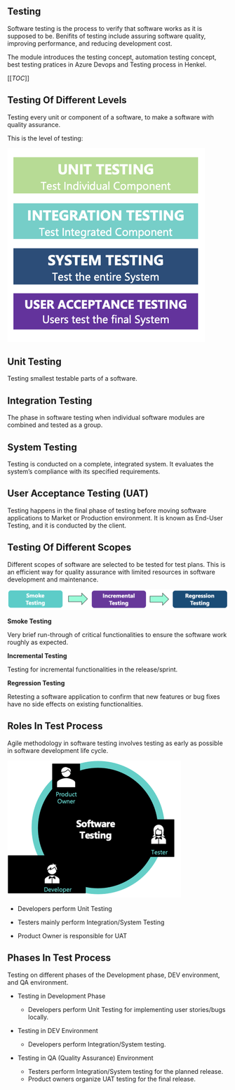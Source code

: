 ## Testing

Software testing is the process to verify that software works as it is supposed to be. Benifits of testing include assuring software quality, improving performance, and reducing development cost. 

The module introduces the testing concept, automation testing concept, best testing pratices in Azure Devops and Testing process in Henkel.

[[_TOC_]]
## Testing Of Different Levels

Testing every unit or component of a software, to make a software with quality assurance.

This is the level of testing:

![Software-Testing-Process-Concept-Testing-Of-Different-Levels](./attachments/Software-Testing-Process-Concept-Testing-Of-Different-Levels.png)

## Unit Testing

Testing smallest testable parts of a software.

## Integration Testing

The phase in software testing when individual software modules are combined and tested as a group.

## System Testing

Testing is conducted on a complete, integrated system. It evaluates the system’s compliance with its specified requirements.

## User Acceptance Testing (UAT)

Testing happens in the final phase of testing before moving software applications to Market or Production environment. It is known as End-User Testing, and it is conducted by the client.



## Testing Of Different Scopes

Different scopes of software are selected to be tested for test plans. This is an efficient way for quality assurance with limited resources in software development and maintenance.

![image-20220421113123465](./attachments/image-20220421113123465.png)

**Smoke Testing**

Very brief run-through of critical functionalities to ensure the software work roughly as expected. 

**Incremental Testing**

Testing for incremental functionalities in the release/sprint. 

**Regression Testing**

Retesting a software application to confirm that new features or bug fixes have no side effects on existing functionalities. 



## Roles In Test Process

Agile methodology in software testing involves testing as early as possible in software development life cycle. 



![image-20220421114828453](./attachments/image-20220421114828453.png)



* Developers perform Unit Testing

* Testers mainly perform Integration/System Testing

* Product Owner is responsible for UAT



## Phases In Test Process

Testing on different phases of the Development phase, DEV environment, and QA environment. 

* Testing in Development Phase
  * Developers perform Unit Testing for implementing user stories/bugs locally.

* Testing in DEV Environment
  * Developers perform Integration/System testing.

* Testing in QA (Quality Assurance) Environment
  * Testers perform Integration/System testing for the planned release.
  * Product owners organize UAT testing for the final release.

